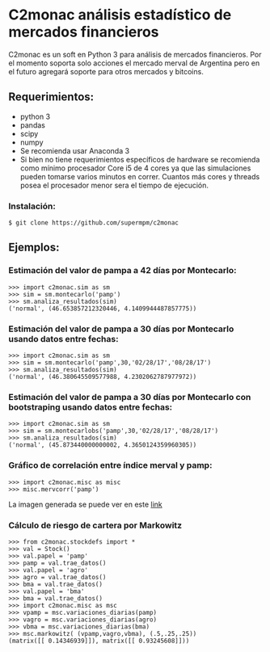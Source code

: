 # C2monac análisis estadístico de mercados financieros

C2monac es un soft en Python 3 para análisis de mercados financieros. Por el momento soporta solo acciones el mercado merval de Argentina pero en el futuro agregará soporte para otros mercados y bitcoins.

## Requerimientos:

- python 3
- pandas
- scipy
- numpy
- Se recomienda usar Anaconda 3
- Si bien no tiene requerimientos específicos de hardware se recomienda como mínimo procesador Core i5 de 4 cores ya que las simulaciones pueden tomarse varios minutos en correr. Cuantos más cores y threads posea el procesador menor sera el tiempo de ejecución.



### Instalación:

```
$ git clone https://github.com/supermpm/c2monac
```

## Ejemplos:

### Estimación del valor de pampa a 42 días por Montecarlo:

```
>>> import c2monac.sim as sm
>>> sim = sm.montecarlo('pamp')
>>> sm.analiza_resultados(sim)
('normal', (46.653857212320446, 4.1409944487857775))
```

### Estimación del valor de pampa a 30 días por Montecarlo usando datos entre fechas:

```
>>> import c2monac.sim as sm
>>> sim = sm.montecarlo('pamp',30,'02/28/17','08/28/17')
>>> sm.analiza_resultados(sim)
('normal', (46.380645509577988, 4.2302062787977972))
```

### Estimación del valor de pampa a 30 días por Montecarlo con bootstraping usando datos entre fechas:

```
>>> import c2monac.sim as sm
>>> sim = sm.montecarlobs('pamp',30,'02/28/17','08/28/17')
>>> sm.analiza_resultados(sim)
('normal', (45.873440000000002, 4.3650124359960305))
```

### Gráfico de correlación entre índice merval y pamp:

```
>>> import c2monac.misc as misc
>>> misc.mervcorr('pamp')
```

La imagen generada se puede ver en este [link](http://10mp.net/gitimg/pampco.png)

### Cálculo de riesgo de cartera por Markowitz

```
>>> from c2monac.stockdefs import *
>>> val = Stock()
>>> val.papel = 'pamp'
>>> pamp = val.trae_datos()
>>> val.papel = 'agro'
>>> agro = val.trae_datos()
>>> bma = val.trae_datos()
>>> val.papel = 'bma'
>>> bma = val.trae_datos()
>>> import c2monac.misc as msc
>>> vpamp = msc.variaciones_diarias(pamp)
>>> vagro = msc.variaciones_diarias(agro)
>>> vbma = msc.variaciones_diarias(bma)
>>> msc.markowitz( (vpamp,vagro,vbma), (.5,.25,.25))
(matrix([[ 0.14346939]]), matrix([[ 0.93245608]]))
```
